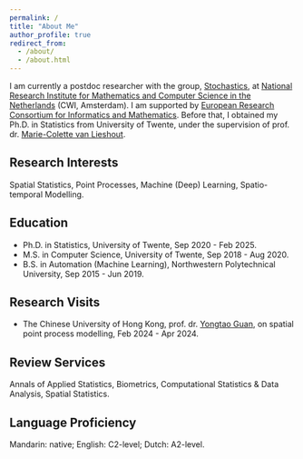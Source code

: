```yaml
---
permalink: /
title: "About Me"
author_profile: true
redirect_from: 
  - /about/
  - /about.html
---
```


I am currently a postdoc researcher with the group, [Stochastics](https://www.cwi.nl/en/groups/stochastics/), at [National Research Institute for Mathematics and Computer Science in the Netherlands](https://www.cwi.nl/en/) (CWI, Amsterdam). I am supported by [European Research Consortium for Informatics and Mathematics](https://www.ercim.eu). Before that, I obtained my Ph.D. in Statistics from University of Twente, under the supervision of prof. dr. [Marie-Colette van Lieshout](https://homepages.cwi.nl/~colette/).


Research Interests
------
Spatial Statistics, Point Processes, Machine (Deep) Learning, Spatio-temporal Modelling.


Education
------
- Ph.D. in Statistics, University of Twente, Sep 2020 - Feb 2025.
- M.S. in Computer Science, University of Twente, Sep 2018 - Aug 2020.
- B.S. in Automation (Machine Learning), Northwestern Polytechnical University, Sep 2015 - Jun 2019.


Research Visits
------
- The Chinese University of Hong Kong, prof. dr. [Yongtao Guan](https://sds.cuhk.edu.cn/en/teacher/1038), on spatial point process modelling, Feb 2024 - Apr 2024.


Review Services
------
Annals of Applied Statistics, Biometrics, Computational Statistics & Data Analysis, Spatial Statistics.


Language Proficiency
------
Mandarin: native; English: C2-level; Dutch: A2-level.
